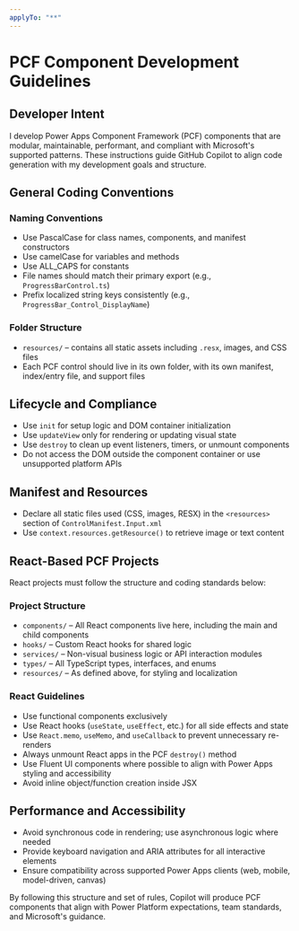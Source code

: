 ```yaml
---
applyTo: "**"
---
```


# PCF Component Development Guidelines

## Developer Intent

I develop Power Apps Component Framework (PCF) components that are modular, maintainable, performant, and compliant with Microsoft's supported patterns. These instructions guide GitHub Copilot to align code generation with my development goals and structure.

## General Coding Conventions

### Naming Conventions

* Use PascalCase for class names, components, and manifest constructors
* Use camelCase for variables and methods
* Use ALL\_CAPS for constants
* File names should match their primary export (e.g., `ProgressBarControl.ts`)
* Prefix localized string keys consistently (e.g., `ProgressBar_Control_DisplayName`)

### Folder Structure

* `resources/` – contains all static assets including `.resx`, images, and CSS files
* Each PCF control should live in its own folder, with its own manifest, index/entry file, and support files

## Lifecycle and Compliance

* Use `init` for setup logic and DOM container initialization
* Use `updateView` only for rendering or updating visual state
* Use `destroy` to clean up event listeners, timers, or unmount components
* Do not access the DOM outside the component container or use unsupported platform APIs

## Manifest and Resources

* Declare all static files used (CSS, images, RESX) in the `<resources>` section of `ControlManifest.Input.xml`
* Use `context.resources.getResource()` to retrieve image or text content

## React-Based PCF Projects

React projects must follow the structure and coding standards below:

### Project Structure

* `components/` – All React components live here, including the main and child components
* `hooks/` – Custom React hooks for shared logic
* `services/` – Non-visual business logic or API interaction modules
* `types/` – All TypeScript types, interfaces, and enums
* `resources/` – As defined above, for styling and localization

### React Guidelines

* Use functional components exclusively
* Use React hooks (`useState`, `useEffect`, etc.) for all side effects and state
* Use `React.memo`, `useMemo`, and `useCallback` to prevent unnecessary re-renders
* Always unmount React apps in the PCF `destroy()` method
* Use Fluent UI components where possible to align with Power Apps styling and accessibility
* Avoid inline object/function creation inside JSX

## Performance and Accessibility

* Avoid synchronous code in rendering; use asynchronous logic where needed
* Provide keyboard navigation and ARIA attributes for all interactive elements
* Ensure compatibility across supported Power Apps clients (web, mobile, model-driven, canvas)

By following this structure and set of rules, Copilot will produce PCF components that align with Power Platform expectations, team standards, and Microsoft's guidance.

